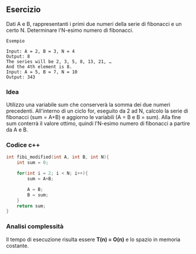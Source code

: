 ## Esercizio

Dati A e B, rappresentanti i primi due numeri della serie di fibonacci e un certo N. Determinare l'N-esimo numero di fibonacci.

```
Esempio

Input: A = 2, B = 3, N = 4 
Output: 8 
The series will be 2, 3, 5, 8, 13, 21, … 
And the 4th element is 8.
Input: A = 5, B = 7, N = 10 
Output: 343 

```

### Idea

Utilizzo una variabile sum che conserverà la somma dei due numeri precedenti. All'interno di un ciclo for, eseguito da 2 ad N, calcolo la serie di fibonacci (sum = A+B) e aggiorno le variabili (A = B e B = sum). Alla fine sum conterrà il valore ottimo, quindi l'N-esimo numero di fibonacci a partire da A e B.

### Codice c++

```c++
int fibi_modified(int A, int B, int N){
    int sum = 0;

    for(int i = 2; i < N; i++){
        sum = A+B;

        A = B;
        B = sum;
    }
    return sum;
}
```

### Analisi complessità

Il tempo di esecuzione risulta essere **T(n) = O(n)** e lo spazio in memoria costante.